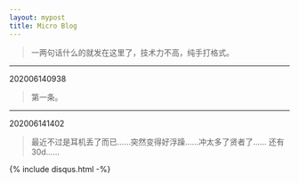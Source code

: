 ```yaml
---
layout: mypost
title: Micro Blog
---
```


> 一两句话什么的就发在这里了，技术力不高，纯手打格式。

---
202006140938

> 第一条。

---

202006141402

> 最近不过是耳机丢了而已……突然变得好浮躁……冲太多了贤者了……
> 还有30d……

{% include disqus.html -%}